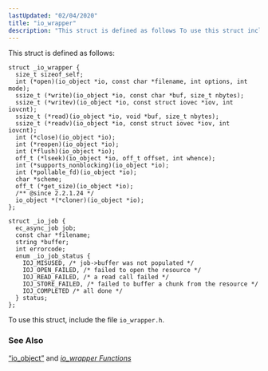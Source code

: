 ```yaml
---
lastUpdated: "02/04/2020"
title: "io_wrapper"
description: "This struct is defined as follows To use this struct include the file io wrapper h Section 68 55 io object and Chapter 30 io wrapper Functions..."
---
```


This struct is defined as follows:

```
struct _io_wrapper {
  size_t sizeof_self;
  int (*open)(io_object *io, const char *filename, int options, int mode);
  ssize_t (*write)(io_object *io, const char *buf, size_t nbytes);
  ssize_t (*writev)(io_object *io, const struct iovec *iov, int iovcnt);
  ssize_t (*read)(io_object *io, void *buf, size_t nbytes);
  ssize_t (*readv)(io_object *io, const struct iovec *iov, int iovcnt);
  int (*close)(io_object *io);
  int (*reopen)(io_object *io);
  int (*flush)(io_object *io);
  off_t (*lseek)(io_object *io, off_t offset, int whence);
  int (*supports_nonblocking)(io_object *io);
  int (*pollable_fd)(io_object *io);
  char *scheme;
  off_t (*get_size)(io_object *io);
  /** @since 2.2.1.24 */
  io_object *(*cloner)(io_object *io);
};

struct _io_job {
  ec_async_job job;
  const char *filename;
  string *buffer;
  int errorcode;
  enum _io_job_status {
    IOJ_MISUSED, /* job->buffer was not populated */
    IOJ_OPEN_FAILED, /* failed to open the resource */
    IOJ_READ_FAILED, /* a read call failed */
    IOJ_STORE_FAILED, /* failed to buffer a chunk from the resource */
    IOJ_COMPLETED /* all done */
  } status;
};
```

To use this struct, include the file `io_wrapper.h`.

### <a name="idp36920400"></a> See Also

[“io_object”](/momentum/3/3-api/structs-io-object) and [*io_wrapper Functions*](/momentum/3/3-api/io-wrapper)